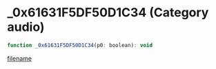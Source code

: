 # _0x61631F5DF50D1C34 (Category audio)

```js
function _0x61631F5DF50D1C34(p0: boolean): void
```

[filename](_0x61631F5DF50D1C34_m.md ':include')